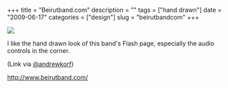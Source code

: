 +++
title = "Beirutband.com"
description = ""
tags = ["hand drawn"]
date = "2009-06-17"
categories = ["design"]
slug = "beirutbandcom"
+++


 

  <div id="screens-thumbs" class="clearfix">
    <div class="txt-center" id="design-submission"><a href="http://www.beirutband.com/"><img id='bluga-thumbnail-1756' class='bluga-thumbnail large' src='/media/bluga/
wt4a391001c28ff_0.jpg'/></a></div>  
  </div>   
<p>I like the hand drawn look of this band's Flash page, especially the audio controls in the corner.</p>
<p>(Link via <a href="http://twitter.com/andrewkorf/status/2208076733">@andrewkorf</a>)</p>
<p><a href="http://www.beirutband.com/">http://www.beirutband.com/</a></p>




